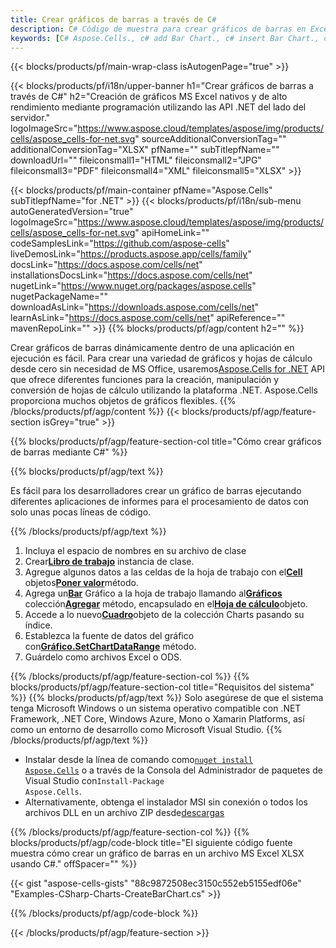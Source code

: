 ```yaml
---
title: Crear gráficos de barras a través de C#
description: C# Código de muestra para crear gráficos de barras en Excel usando la biblioteca .NET. Utilice este código para crear un gráfico de barras en MS Excel dentro de VB.NET, Asp.NET o cualquier aplicación basada en .NET.
keywords: [C# Aspose.Cells., c# add Bar Chart., c# insert Bar Chart., c# create Bar Chart]
---
```

{{< blocks/products/pf/main-wrap-class isAutogenPage="true" >}}

{{< blocks/products/pf/i18n/upper-banner h1="Crear gráficos de barras a través de C#" h2="Creación de gráficos MS Excel nativos y de alto rendimiento mediante programación utilizando las API .NET del lado del servidor." logoImageSrc="https://www.aspose.cloud/templates/aspose/img/products/cells/aspose_cells-for-net.svg" sourceAdditionalConversionTag="" additionalConversionTag="XLSX" pfName="" subTitlepfName="" downloadUrl="" fileiconsmall1="HTML" fileiconsmall2="JPG" fileiconsmall3="PDF" fileiconsmall4="XML" fileiconsmall5="XLSX" >}}

{{< blocks/products/pf/main-container pfName="Aspose.Cells" subTitlepfName="for .NET" >}}
{{< blocks/products/pf/i18n/sub-menu autoGeneratedVersion="true" logoImageSrc="https://www.aspose.cloud/templates/aspose/img/products/cells/aspose_cells-for-net.svg" apiHomeLink="" codeSamplesLink="https://github.com/aspose-cells" liveDemosLink="https://products.aspose.app/cells/family" docsLink="https://docs.aspose.com/cells/net" installationsDocsLink="https://docs.aspose.com/cells/net" nugetLink="https://www.nuget.org/packages/aspose.cells" nugetPackageName="" downloadAsLink="https://downloads.aspose.com/cells/net" learnAsLink="https://docs.aspose.com/cells/net" apiReference="" mavenRepoLink="" >}}
{{% blocks/products/pf/agp/content h2="" %}}

Crear gráficos de barras dinámicamente dentro de una aplicación en ejecución es fácil. Para crear una variedad de gráficos y hojas de cálculo desde cero sin necesidad de MS Office, usaremos[Aspose.Cells for .NET](https://products.aspose.com/cells/net) API que ofrece diferentes funciones para la creación, manipulación y conversión de hojas de cálculo utilizando la plataforma .NET. Aspose.Cells proporciona muchos objetos de gráficos flexibles.
{{% /blocks/products/pf/agp/content %}}
{{< blocks/products/pf/agp/feature-section isGrey="true" >}}

{{% blocks/products/pf/agp/feature-section-col title="Cómo crear gráficos de barras mediante C#" %}}

{{% blocks/products/pf/agp/text %}}

Es fácil para los desarrolladores crear un gráfico de barras ejecutando diferentes aplicaciones de informes para el procesamiento de datos con solo unas pocas líneas de código.

{{% /blocks/products/pf/agp/text %}}

1. Incluya el espacio de nombres en su archivo de clase
1.  Crear[**Libro de trabajo**](https://reference.aspose.com/cells/net/aspose.cells/workbook) instancia de clase.
1.  Agregue algunos datos a las celdas de la hoja de trabajo con el[**Cell**](https://reference.aspose.com/cells/net/aspose.cells/cell) objetos[**Poner valor**](https://reference.aspose.com/cells/net/aspose.cells/cell/methods/putvalue/index)método.
1.  Agrega un[**Bar**](https://reference.aspose.com/cells/net/aspose.cells.charts/charttype) Gráfico a la hoja de trabajo llamando al[**Gráficos**](https://reference.aspose.com/cells/net/aspose.cells.charts/chartcollection) colección[**Agregar**](https://reference.aspose.com/cells/net/aspose.cells.charts/chartcollection/methods/add) método, encapsulado en el[**Hoja de cálculo**](https://reference.aspose.com/cells/net/aspose.cells/worksheet)objeto.
1.  Accede a lo nuevo[**Cuadro**](https://reference.aspose.com/cells/net/aspose.cells.charts/chart)objeto de la colección Charts pasando su índice.
1.  Establezca la fuente de datos del gráfico con[**Gráfico.SetChartDataRange**](https://https://reference.aspose.com/cells/net/aspose.cells.charts/chart/methods/setchartdatarange) método.
1. Guárdelo como archivos Excel o ODS.

{{% /blocks/products/pf/agp/feature-section-col %}}
{{% blocks/products/pf/agp/feature-section-col title="Requisitos del sistema" %}}
{{% blocks/products/pf/agp/text %}}
Solo asegúrese de que el sistema tenga Microsoft Windows o un sistema operativo compatible con .NET Framework, .NET Core, Windows Azure, Mono o Xamarin Platforms, así como un entorno de desarrollo como Microsoft Visual Studio.
{{% /blocks/products/pf/agp/text %}}
-  Instalar desde la línea de comando como<code><a href="https://downloads.aspose.com/cells/net">nuget install Aspose.Cells</a></code> o a través de la Consola del Administrador de paquetes de Visual Studio con<code>Install-Package Aspose.Cells</code>.
-  Alternativamente, obtenga el instalador MSI sin conexión o todos los archivos DLL en un archivo ZIP desde<a href="https://downloads.aspose.com/cells/net">descargas</a>

{{% /blocks/products/pf/agp/feature-section-col %}}
{{% blocks/products/pf/agp/code-block title="El siguiente código fuente muestra cómo crear un gráfico de barras en un archivo MS Excel XLSX usando C#." offSpacer="" %}}

{{< gist "aspose-cells-gists" "88c9872508ec3150c552eb5155edf06e" "Examples-CSharp-Charts-CreateBarChart.cs" >}}

{{% /blocks/products/pf/agp/code-block %}}

{{< /blocks/products/pf/agp/feature-section >}}

<!-- aboutfile Starts -->
